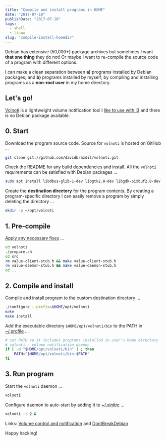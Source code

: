 ```yaml
---
title: "Compile and install programs in HOME"
date: "2017-07-10"
publishDate: "2017-07-10"
tags:
  - shell
  - linux
slug: "compile-install-homedir"
---
```


Debian has extensive (50,000+) package archives but sometimes I want **that one thing** they do not! Or maybe I want to re-compile the source code of a program with different options.

I can make a clean separation between **a)** programs installed by Debian packages; and **b)** programs installed by myself; by compiling and installing programs as a **non-root user** in my home directory.

## Let's go!

[Volnoti](https://github.com/davidbrazdil/volnoti) is a lightweight volume notification tool I [like to use with i3](http://www.circuidipity.com/i3-tiling-window-manager.html) and there is no Debian package available.

## 0. Start

Download the program source code. Source for `volnoti` is hosted on GitHub ...

```bash
git clone git://github.com/davidbrazdil/volnoti.git
```

Check the README for any build dependencies and install. All the `volnoti` requirements can be satisfied with Debian packages ...

```bash
sudo apt install libdbus-glib-1-dev libgtk2.0-dev libgdk-pixbuf2.0-dev autoconf automake
```

Create the **destination directory** for the program contents. By creating a program-specific directory I can easily remove a program by simply deleting the directory ...

```bash
mkdir -p ~/opt/volnoti
```

## 1. Pre-compile

[Apply any necessary fixes](http://ubuntuforums.org/showthread.php?t=2215264&s=7aa2dfa8b89411472598e737c38f1475&p=12978792#post12978792) ...

```bash
cd volnoti
./prepare.sh
cd src
rm value-client-stub.h && make value-client-stub.h
rm value-daemon-stub.h && make value-daemon-stub.h
cd ..
```

## 2. Compile and install

Compile and install program to the custom destination directory ...

```bash
./configure --prefix=$HOME/opt/volnoti
make
make install
```

Add the executable directory `$HOME/opt/volnoti/bin` to the PATH in [~/.profile](https://github.com/vonbrownie/dotfiles/blob/master/.profile) ...

```bash
# set PATH so it includes programs installed in user's home directory
# volnoti - volume notification daemon
if [ -d "$HOME/opt/volnoti/bin" ] ; then
    PATH="$HOME/opt/volnoti/bin:$PATH"
fi
```

## 3. Run program

Start the `volnoti` daemon ...

```bash
volnoti
```

Configure daemon to auto-start by adding it to [~/.xinitrc](http://www.circuidipity.com/xinitrc.html) ... 

```bash
volnoti -t 2 &
```

Links: [Volume control and notification](http://www.circuidipity.com/pavolume.html) and [DontBreakDebian](https://wiki.debian.org/DontBreakDebian)

Happy hacking!
